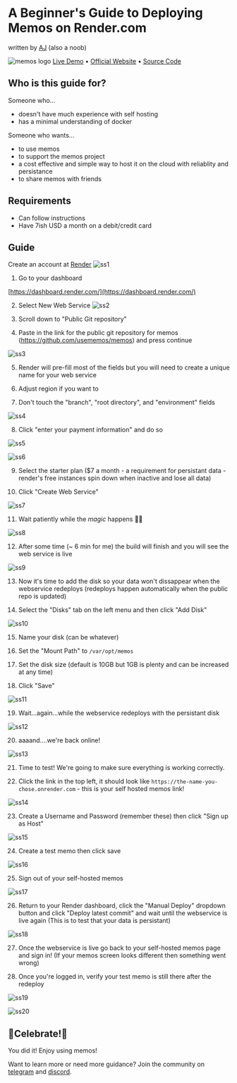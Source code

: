 # A Beginner's Guide to Deploying Memos on Render.com

written by [AJ](https://memos.ajstephens.website/) (also a noob)

![memos logo](https://usememos.com/logo-full.webp)
[Live Demo](https://demo.usememos.com) • [Official Website](https://usememos.com) • [Source Code](https://github.com/usememos/memos)

## Who is this guide for?

Someone who...

- doesn't have much experience with self hosting
- has a minimal understanding of docker

Someone who wants...

- to use memos
- to support the memos project
- a cost effective and simple way to host it on the cloud with reliablity and persistance
- to share memos with friends

## Requirements

- Can follow instructions
- Have 7ish USD a month on a debit/credit card

## Guide

Create an account at [Render](https://dashboard.render.com/register)
![ss1](https://i.imgur.com/l3K7aqC.png)

1. Go to your dashboard

[https://dashboard.render.com/](https://dashboard.render.com/)

2. Select New Web Service
   ![ss2](https://i.imgur.com/IIDdK2y.png)

3. Scroll down to "Public Git repository"

4. Paste in the link for the public git repository for memos (https://github.com/usememos/memos) and press continue

![ss3](https://i.imgur.com/OXoCWoJ.png)

5. Render will pre-fill most of the fields but you will need to create a unique name for your web service

6. Adjust region if you want to

7. Don't touch the "branch", "root directory", and "environment" fields

![ss4](https://i.imgur.com/v7Sw3fp.png)

8. Click "enter your payment information" and do so

![ss5](https://i.imgur.com/paKcQFl.png)

![ss6](https://i.imgur.com/JdcO1HC.png)

9. Select the starter plan ($7 a month - a requirement for persistant data - render's free instances spin down when inactive and lose all data)

10. Click "Create Web Service"

![ss7](https://i.imgur.com/MHe45J4.png)

11. Wait patiently while the _magic_ happens 🤷‍♂️

![ss8](https://i.imgur.com/h1PXHHJ.png)

12. After some time (~ 6 min for me) the build will finish and you will see the web service is live

![ss9](https://i.imgur.com/msapkRw.png)

13. Now it's time to add the disk so your data won't dissappear when the webservice redeploys (redeploys happen automatically when the public repo is updated)

14. Select the "Disks" tab on the left menu and then click "Add Disk"

![ss10](https://i.imgur.com/rGeI0bv.png)

15. Name your disk (can be whatever)

16. Set the "Mount Path" to `/var/opt/memos`

17. Set the disk size (default is 10GB but 1GB is plenty and can be increased at any time)

18. Click "Save"

![ss11](https://i.imgur.com/Jbg7O6q.png)

19. Wait...again...while the webservice redeploys with the persistant disk

![ss12](https://i.imgur.com/pTzpE34.png)

20. aaaand....we're back online!

![ss13](https://i.imgur.com/qdsFfSa.png)

21. Time to test! We're going to make sure everything is working correctly.

22. Click the link in the top left, it should look like `https://the-name-you-chose.onrender.com` - this is your self hosted memos link!

![ss14](https://i.imgur.com/cgzFSIn.png)

23. Create a Username and Password (remember these) then click "Sign up as Host"

![ss15](https://i.imgur.com/kuRStAj.png)

24. Create a test memo then click save

![ss16](https://i.imgur.com/Eh2AB44.png)

25. Sign out of your self-hosted memos

![ss17](https://i.imgur.com/0mMb88G.png)

26. Return to your Render dashboard, click the "Manual Deploy" dropdown button and click "Deploy latest commit" and wait until the webservice is live again (This is to test that your data is persistant)

![ss18](https://i.imgur.com/w1N7VTb.png)

27. Once the webservice is live go back to your self-hosted memos page and sign in! (If your memos screen looks different then something went wrong)

28. Once you're logged in, verify your test memo is still there after the redeploy

![ss19](https://i.imgur.com/dTcEQZS.png)

![ss20](https://i.imgur.com/VE2lu8H.png)

## 🎉Celebrate!🎉

You did it! Enjoy using memos!

Want to learn more or need more guidance? Join the community on [telegram](https://t.me/+-_tNF1k70UU4ZTc9) and [discord](https://discord.gg/tfPJa4UmAv).

